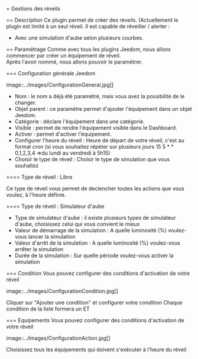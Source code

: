 = Gestions des réveils

== Description
Ce plugin permet de créer des réveils. (Actuellement le plugin est limité à un seul réveil.
Il est capable de réveiller / alerter :
* Avec une simulation d'aube selon plusieurs courbes.

== Paramétrage
Comme avec tous les plugins Jeedom, nous allons commencer par créer un équipement de réveil.        
Après l'avoir nommé, nous allons pouvoir le paramétrer.     

=== Configuration générale Jeedom       

image::../images/ConfigurationGeneral.jpg[]     
* Nom  : le nom a déjà été paramétré, mais vous avez la possibilité de le changer.      
* Objet parent : ce paramètre permet d'ajouter l'équipement dans un objet Jeedom.       
* Catégorie : déclare l'équipement dans une catégorie.      
* Visible : permet de rendre l'équipement visible dans le Dashboard.        
* Activer : permet d'activer l'équipement.      
* Configurer l'heure du réveil : Heure de départ de votre réveil, c'est au format cron (si vous souhaitez répéter sur plusieurs jours 15 5 * * 0,1,2,3,4 =>du lundi au vendredi à 5h15)
* Choisir le type de réveil : Choisir le type de simulation que vous souhaitez

==== Type de réveil  : Libre

Ce type de réveil vous permet de declencher toutes les actions que vous voulez, à l'heure définie.

==== Type de réveil  : Simulateur d'aube

* Type de simulateur d'aube : il existe plusieurs types de simulateur d'aube, choisissez celui qui vous convient le mieux 
* Valeur de démarrage de la simulation : A quelle luminosité (%) voulez-vous lancer la simulation
* Valeur d'arrêt de la simulation :  A quelle luminosité (%) voulez-vous arrêter la simulation
* Durée de la simulation : Sur quelle période voulez-vous activer la simulation

=== Condition
Vous pouvez configurer des conditions d'activation de votre réveil

image::../images/ConfigurationCondition.jpg[]   

Cliquer sur "Ajouter une condition" et configurer votre condition
Chaque condition de la liste formera un ET

=== Equipements
Vous pouvez configurer des conditions d'activation de votre réveil

image::../images/ConfigurationAction.jpg[]  

Choisissez tous les équipements qui doivent s'exécuter à l'heure du réveil
